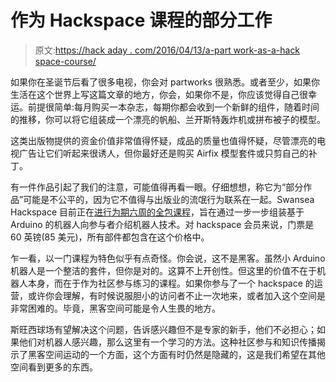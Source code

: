 # 作为 Hackspace 课程的部分工作

> 原文:[https://hack aday . com/2016/04/13/a-part work-as-a-hack space-course/](https://hackaday.com/2016/04/13/a-partwork-as-a-hackspace-course/)

如果你在圣诞节后看了很多电视，你会对 partworks 很熟悉。或者至少，如果你生活在这个世界上写这篇文章的地方，你会，如果你不是，你应该觉得自己很幸运。前提很简单:每月购买一本杂志，每期你都会收到一个新鲜的组件，随着时间的推移，你可以将它组装成一个漂亮的帆船、兰开斯特轰炸机或拼布被子的模型。

这类出版物提供的资金价值非常值得怀疑，成品的质量也值得怀疑，尽管漂亮的电视广告让它们听起来很诱人，但你最好还是购买 Airfix 模型套件或只剪自己的补丁。

有一件作品引起了我们的注意，可能值得再看一眼。仔细想想，称它为“部分作品”可能是不公平的，因为它不值得与出版业的流氓行为联系在一起。Swansea Hackspace 目前正在[进行为期六周的全包课程](http://swansea.hackspace.org.uk/Tutorials/RobotIntro)，旨在通过一步一步组装基于 Arduino 的机器人向参与者介绍机器人技术。对 hackspace 会员来说，门票是 60 英镑(85 美元)，所有部件都包含在这个价格中。

乍一看，以一门课程为特色似乎有点奇怪。你会说，这不是黑客。虽然小 Arduino 机器人是一个整洁的套件，但你是对的。这算不上开创性。但这里的价值不在于机器人本身，而在于作为社区参与练习的课程。如果你参与了一个 hackspace 的运营，或许你会理解，有时候说服胆小的访问者不止一次地来，或者加入这个空间是非常困难的。毕竟，黑客空间可能是令人生畏的地方。

斯旺西球场有望解决这个问题，告诉感兴趣但不是专家的新手，他们不必担心；如果他们对机器人感兴趣，那么这里有一个学习的方法。这种社区参与和知识传播揭示了黑客空间运动的一个方面，这个方面有时仍然是隐藏的，这是我们希望在其他空间看到更多的东西。